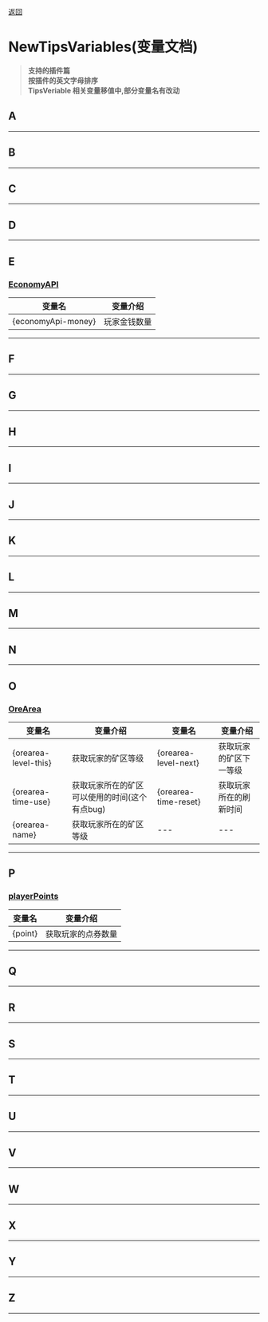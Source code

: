 [返回](README.md)
# NewTipsVariables(变量文档)
> **支持的插件篇**  
> **按插件的英文字母排序**  
> **TipsVeriable 相关变量移值中,部分变量名有改动**

## A
---
## B
---
## C
---
## D
---
## **E**
### **[EconomyAPI](https://github.com/Nukkit-coders/EconomyAPI)**
|变量名|变量介绍|
|-|-|
|{economyApi-money}|玩家金钱数量|
---
## F
---
## G
---
## H
---
## I
---
## J
---
## K
---
## L
---
## M
---
## N
---
## **O**
### **[OreArea](https://github.com/SmallasWater/OreArea)**
|变量名|变量介绍|变量名|变量介绍|
|-|-|-|-|
|{orearea-level-this}|获取玩家的矿区等级|{orearea-level-next}|获取玩家的矿区下一等级|
|{orearea-time-use}|获取玩家所在的矿区可以使用的时间(这个有点bug)|{orearea-time-reset}|获取玩家所在的刷新时间|
|{orearea-name}|获取玩家所在的矿区等级|---|---|
---
## **P**
### **[playerPoints](https://github.com/SmallasWater/PlayerPoints)**
|变量名|变量介绍|
|-|-|
|{point}|获取玩家的点券数量|
---
## Q
---
## R
---
## S
---
## T
---
## U
---
## V
---
## W
---
## X
---
## Y
---
## Z
---